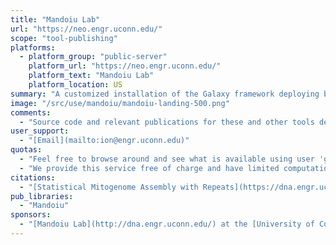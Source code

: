 ```yaml
---
title: "Mandoiu Lab"
url: "https://neo.engr.uconn.edu/"
scope: "tool-publishing"
platforms:
  - platform_group: "public-server"
    platform_url: "https://neo.engr.uconn.edu/"
    platform_text: "Mandoiu Lab"
    platform_location: US
summary: "A customized installation of the Galaxy framework deploying bioinformatic tools and pipelines developed in the [Mandoiu Lab](http://dna.engr.uconn.edu/) at the [University of Connecticut](http://www.uconn.edu/) for high-throughput sequencing and immunogenomics data analysis"
image: "/src/use/mandoiu/mandoiu-landing-500.png"
comments:
  - "Source code and relevant publications for these and other tools developed in the lab are available on the lab software page. "
user_support:
  - "[Email](mailto:ion@engr.uconn.edu)"
quotas:
  - "Feel free to browse around and see what is available using user 'guest' and password 'galaxy'. Running jobs requires user registration."
  - "We provide this service free of charge and have limited computational resources. While we try to keep the server available as much as possible, un-announced reboots may occur at any time. Histories and datasets will be periodically deleted, so make sure you keep backups. Please also note that data transfer and storage are not encrypted. If there are restrictions on the way your research data can be stored and used, please consult your local institutional review board or the project PI before uploading it to any public site, including this server."
citations:
  - "[Statistical Mitogenome Assembly with Repeats](https://dna.engr.uconn.edu/bibtexmngr/upload/AM18.pdf), Fahad Alqahtani and Ion I. Mandoiu, 2018 IEEE 8th International Conference on Computational Advances in Bio and Medical Sciences (ICCABS)"
pub_libraries:
  - "Mandoiu"
sponsors:
  - "[Mandoiu Lab](http://dna.engr.uconn.edu/) at the [University of Connecticut](http://www.uconn.edu/)"
---
```

